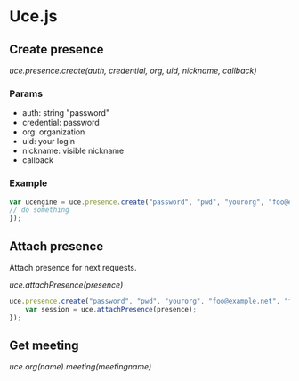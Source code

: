 # Uce.js

## Create presence

*uce.presence.create(auth, credential, org, uid, nickname, callback)*

### Params

* auth: string "password"
* credential: password
* org: organization
* uid: your login
* nickname: visible nickname
* callback

### Example

```javascript
var ucengine = uce.presence.create("password", "pwd", "yourorg", "foo@example.net", "foo bar", function(err, result) {
// do something
});
```

## Attach presence

Attach presence for next requests. 

*uce.attachPresence(presence)*

```javascript
uce.presence.create("password", "pwd", "yourorg", "foo@example.net", "foo bar", function(err, result) {
    var session = uce.attachPresence(presence);
});
```

## Get meeting

*uce.org(name).meeting(meetingname)*
